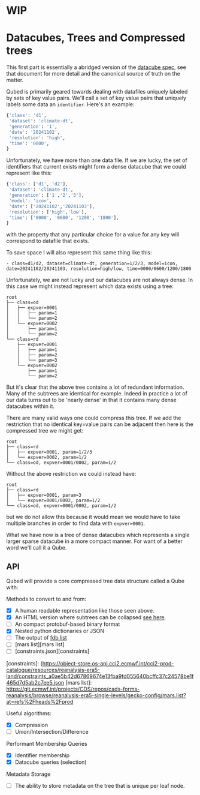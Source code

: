 # WIP
# Datacubes, Trees and Compressed trees

This first part is essentially a abridged version of the [datacube spec](https://github.com/ecmwf/datacube-spec), see that document for more detail and the canonical source of truth on the matter.

Qubed is primarily geared towards dealing with datafiles uniquely labeled by sets of key value pairs. We'll call a set of key value pairs that uniquely labels some data an `identifier`. Here's an example:

```python
{'class': 'd1',
 'dataset': 'climate-dt',
 'generation': '1',
 'date': '20241102',
 'resolution': 'high',
 'time': '0000',
}
```

Unfortunately, we have more than one data file. If we are lucky, the set of identifiers that current exists might form a dense datacube that we could represent like this:

```python
{'class': ['d1', 'd2'],
 'dataset': 'climate-dt',
 'generation': ['1','2','3'],
 'model': 'icon',
 'date': ['20241102','20241103'],
 'resolution': ['high','low'],
 'time': ['0000', '0600', '1200', '1800'],
}
```

with the property that any particular choice for a value for any key will correspond to datafile that exists. 

To save space I will also represent this same thing like this:
```
- class=d1/d2, dataset=climate-dt, generation=1/2/3, model=icon, date=20241102/20241103, resolution=high/low, time=0000/0600/1200/1800
```

Unfortunately, we are not lucky and our datacubes are not always dense. In this case we might instead represent which data exists using a tree:
```
root
├── class=od
│   ├── expver=0001
│   │   ├── param=1
│   │   └── param=2
│   └── expver=0002
│       ├── param=1
│       └── param=2
└── class=rd
    ├── expver=0001
    │   ├── param=1
    │   ├── param=2
    │   └── param=3
    └── expver=0002
        ├── param=1
        └── param=2
```

But it's clear that the above tree contains a lot of redundant information. Many of the subtrees are identical for example. Indeed in practice a lot of our data turns out to be 'nearly dense' in that it contains many dense datacubes within it.

There are many valid ways one could compress this tree. If we add the restriction that no identical key=value pairs can be adjacent then here is the compressed tree we might get:

```
root
├── class=rd
│   ├── expver=0001, param=1/2/3
│   └── expver=0002, param=1/2
└── class=od, expver=0001/0002, param=1/2
```

Without the above restriction we could instead have:

```
root
├── class=rd
│   ├── expver=0001, param=3
│   └── expver=0001/0002, param=1/2
└── class=od, expver=0001/0002, param=1/2
```

but we do not allow this because it would mean we would have to take multiple branches in order to find data with `expver=0001`.

What we have now is a tree of dense datacubes which represents a single larger sparse datacube in a more compact manner. For want of a better word we'll call it a Qube.

## API

Qubed will provide a core compressed tree data structure called a Qube  with:

Methods to convert to and from:
- [x] A human readable representation like those seen above.
- [x] An HTML version where subtrees can be collapsed [see here](https://confluence.ecmwf.int/display/~math/Qubed+Test+Page).
- [ ] An compact protobuf-based binary format
- [x] Nested python dictionaries or JSON
- [ ] The output of [fdb list](https://confluence.ecmwf.int/display/FDB/fdb-list)
- [ ] [mars list][mars list]
- [ ] [constraints.json][constraints]

[constraints]: (https://object-store.os-api.cci2.ecmwf.int/cci2-prod-catalogue/resources/reanalysis-era5-land/constraints_a0ae5b42d67869674e13fba9fd055640bcffc37c24578be1f465d7d5ab2c7ee5.json
[mars list]: https://git.ecmwf.int/projects/CDS/repos/cads-forms-reanalysis/browse/reanalysis-era5-single-levels/gecko-config/mars.list?at=refs%2Fheads%2Fprod

Useful algorithms:
- [x] Compression
- [ ] Union/Intersection/Difference

Performant Membership Queries
- [x] Identifier membership
- [x] Datacube queries (selection)

Metadata Storage
- [ ] The ability to store metadata on the tree that is unique per leaf node.




